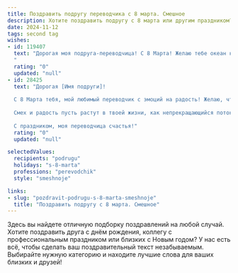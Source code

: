 ```yaml
---
title: Поздравить подругу переводчика с 8 марта. Смешное
description: Хотите поздравить подругу с 8 марта или другим праздником? Наш ИИ создаст незабываемое поздравление, а вы обязательно выделитесь среди других.  
date: 2024-11-12
tags: second tag
wishes:
- id: 119407
  text: "Дорогая моя подруга-переводчица! С 8 Марта! Желаю тебе океан комплиментов, горы подарков и чтобы все твои переводы были настолько безупречны, что даже Google Translate тебе позавидует!  Пусть в твоей жизни будет как можно меньше канцелярита и как можно больше радости!  И помни:  самый лучший перевод – это перевод на язык любви и счастья!
  "
  rating: "0"
  updated: "null"
- id: 28425
  text: "Дорогая [Имя подруги]!
  
  С 8 Марта тебя, мой любимый переводчик с эмоций на радость! Желаю, чтобы каждый день был переведен на язык счастья, чтобы ни одна трудность не смогла затруднить твою жизнь (и ты всегда находила правильные слова, чтобы от нее отключиться!). Пусть все мужские \"непонятки\" не нуждаются в переводе, а комплименты звучат так, как будто их писал сам Маяковский!
  
  Смех и радость пусть растут в твоей жизни, как непрекращающийся поток иностранных слов на экзамене! Пусть твои будни будут наполнены яркими моментами и смешными ситуациями, а кофейные мышцы - всегда в тонусе!
  
  С праздником, моя переводчица счастья!"
  rating: "0"
  updated: "null"

selectedValues:
  recipients: "podrugu"
  holidays: "s-8-marta"
  professions: "perevodchik"
  style: "smeshnoje"

links:
- slug: "pozdravit-podrugu-s-8-marta-smeshnoje"
  title: "Поздравить подругу с 8 марта. Смешное"
---
```


Здесь вы найдете отличную подборку поздравлений на любой случай.
Хотите поздравить друга с днём рождения, коллегу с профессиональным праздником или близких с Новым годом? У нас есть всё, чтобы сделать ваш поздравительный текст незабываемым. Выбирайте нужную категорию и находите лучшие слова для ваших близких и друзей!
